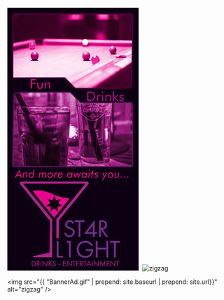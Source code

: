 <p><img src="Banner1.png" alt="" width="300" height="600" /> <img src="" alt="" width="600"> <img src="{{ "SquareAd.gif" | prepend: site.baseurl | prepend: site.url}}" alt="zigzag" />

<img src="{{ "BannerAd.gif" | prepend: site.baseurl | prepend: site.url}}" alt="zigzag" />
